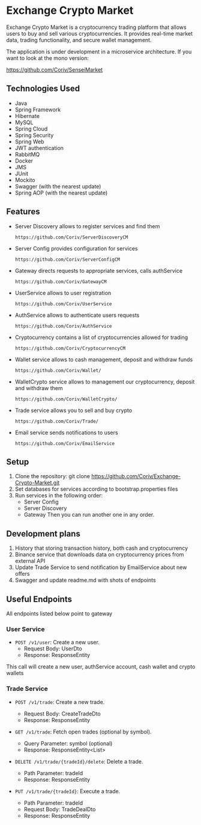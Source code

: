 # Exchange Crypto Market

Exchange Crypto Market is a cryptocurrency trading platform that allows users to buy and sell various cryptocurrencies. 
It provides real-time market data, trading functionality, and secure wallet management.

The application is under development in a microservice architecture. If you want to look at the mono version:

https://github.com/Coriv/SenseiMarket

## Technologies Used

- Java
- Spring Framework
- Hibernate
- MySQL
- Spring Cloud
- Spring Security
- Spring Web
- JWT authentication
- RabbitMQ
- Docker
- JMS
- JUnit
- Mockito
- Swagger (with the nearest update)
- Spring AOP (with the nearest update)

## Features
- Server Discovery allows to register services and find them

      https://github.com/Coriv/ServerDiscoveryCM
- Server Config provides configuration for services

      https://github.com/Coriv/ServerConfigCM
- Gateway directs requests to appropriate services, calls authService

      https://github.com/Coriv/GatewayCM
- UserService allows to user registration
                        
      https://github.com/Coriv/UserService
- AuthService allows to authenticate users requests 

      https://github.com/Coriv/AuthService
- Cryptocurrency contains a list of cryptocurrencies allowed for trading 

      https://github.com/Coriv/CryptocurrencyCM
- Wallet service allows to cash management, deposit and withdraw funds

      https://github.com/Coriv/Wallet/
- WalletCrypto service allows to management our cryptocurrency, deposit and withdraw them

      https://github.com/Coriv/WalletCrypto/
- Trade service allows you to sell and buy crypto

      https://github.com/Coriv/Trade/
- Email service sends notifications to users

      https://github.com/Coriv/EmailService

## Setup

1. Clone the repository:
   git clone https://github.com/Coriv/Exchange-Crypto-Market.git
2. Set databases for services according to bootstrap.properties files
3. Run services in the following order:
   - Server Config
   - Server Discovery
   - Gateway
   Then you can run another one in any order.

## Development plans

1. History  that storing transaction history, both cash and cryptocurrency
2. Binance service that downloads data on cryptocurrency prices from external API
3. Update Trade Service to send notification by EmailService about new offers
4. Swagger and update readme.md with shots of endpoints


## Useful Endpoints

All endpoints listed below point to gateway

### User Service

- `POST /v1/user`: Create a new user.
    - Request Body: UserDto
    - Response: ResponseEntity<String>

This call will create a new user, authService account, cash wallet and crypto wallets

### Trade Service

- `POST /v1/trade`: Create a new trade.
    - Request Body: CreateTradeDto
    - Response: ResponseEntity<TradeDto>

- `GET /v1/trade`: Fetch open trades (optional by symbol).
    - Query Parameter: symbol (optional)
    - Response: ResponseEntity<List<TradeDto>>

- `DELETE /v1/trade/{tradeId}/delete`: Delete a trade.
    - Path Parameter: tradeId
    - Response: ResponseEntity<Void>

- `PUT /v1/trade/{tradeId}`: Execute a trade.
    - Path Parameter: tradeId
    - Request Body: TradeDealDto
    - Response: ResponseEntity<CreateTradeDto>


